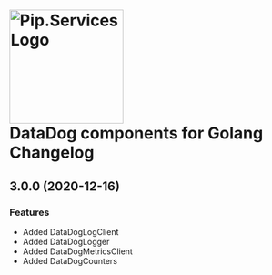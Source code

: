 # <img src="https://uploads-ssl.webflow.com/5ea5d3315186cf5ec60c3ee4/5edf1c94ce4c859f2b188094_logo.svg" alt="Pip.Services Logo" width="200"> <br/> DataDog components for Golang Changelog

## <a name="1.0.0"></a> 3.0.0 (2020-12-16) 

### Features
* Added DataDogLogClient
* Added DataDogLogger
* Added DataDogMetricsClient
* Added DataDogCounters
